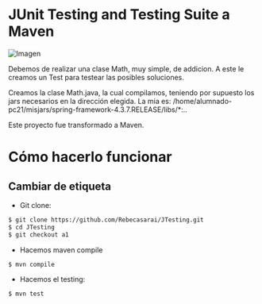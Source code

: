 # JUnit Testing and Testing Suite a Maven

![Imagen](http://www.swtestacademy.com/wp-content/uploads/2015/11/Junit_Logo.png)

Debemos de realizar una clase Math, muy simple, de addicion. A este le creamos un Test para testear las posibles soluciones.

Creamos la clase Math.java, la cual compilamos, teniendo por supuesto los jars necesarios en la dirección elegida. La mia es: /home/alumnado-pc21/misjars/spring-framework-4.3.7.RELEASE/libs/*:..

Este proyecto fue transformado a Maven.

# Cómo hacerlo funcionar

## Cambiar de etiqueta
  - Git clone:
```sh
$ git clone https://github.com/Rebecasarai/JTesting.git
$ cd JTesting
$ git checkout a1
```

  - Hacemos maven compile
```sh
$ mvn compile
```
  - Hacemos el testing:
```sh
$ mvn test
```
